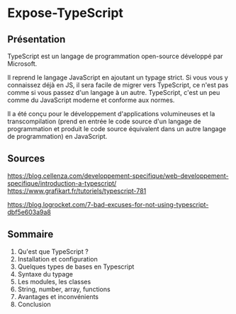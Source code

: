 # Expose-TypeScript

## Présentation

TypeScript est un langage de programmation open-source développé par Microsoft.

Il reprend le langage JavaScript en ajoutant un typage strict. Si vous vous y connaissez déjà en JS, il sera facile de migrer vers TypeScript, ce n'est pas comme si vous passez d'un langage à un autre.
TypeScript, c'est un peu comme du JavaScript moderne et conforme aux normes.

Il a été conçu pour le développement d'applications volumineuses et la transcompilation (prend en entrée le code source d'un langage de programmation et produit le code source équivalent dans un autre langage de programmation) en JavaScript.

## Sources

https://blog.cellenza.com/developpement-specifique/web-developpement-specifique/introduction-a-typescript/
https://www.grafikart.fr/tutoriels/typescript-781

https://blog.logrocket.com/7-bad-excuses-for-not-using-typescript-dbf5e603a9a8

## Sommaire

1. Qu'est que TypeScript ?
2. Installation et configuration 
3. Quelques types de bases en Typescript
4. Syntaxe du typage
5. Les modules, les classes
6. String, number, array, functions
7. Avantages et inconvénients
8. Conclusion
